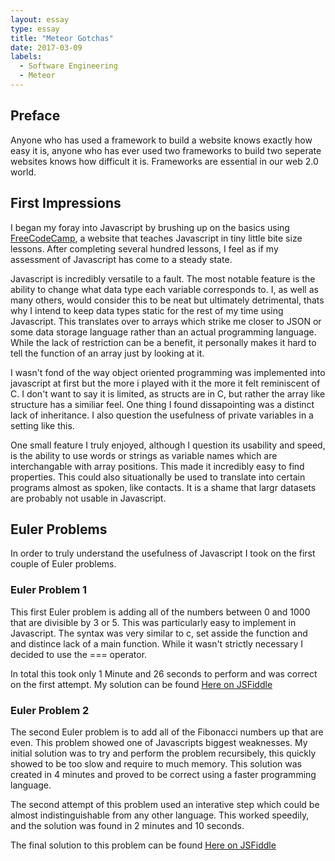 ```yaml
---
layout: essay
type: essay
title: "Meteor Gotchas"
date: 2017-03-09
labels:
  - Software Engineering
  - Meteor
---
```



## Preface

Anyone who has used a framework to build a website knows exactly how easy it is, anyone who has ever used two frameworks to build two seperate websites knows how difficult it is. Frameworks are essential in our web 2.0 world.
## First Impressions

I began my foray into Javascript by brushing up on the basics using [FreeCodeCamp](https://www.freecodecamp.com/), a website that teaches Javascript in tiny little bite size lessons. After completing several hundred lessons, I feel as if my assessment of Javascript has come to a steady state. 

Javascript is incredibly versatile to a fault. The most notable feature is the ability to change what data type each variable corresponds to. I, as well as many others, would consider this to be neat but ultimately detrimental, thats why I intend to keep data types static for the rest of my time using Javascript. This translates over to arrays which strike me closer to JSON or some data storage language rather than an actual programming language. While the lack of restriction can be a benefit, it personally makes it hard to tell the function of an array just by looking at it. 

I wasn't fond of the way object oriented programming was implemented into javascript at first but the more i played with it the more it felt reminiscent of C. I don't want to say it is limited, as structs are in C, but rather the array like structure has a similiar feel. One thing I found dissapointing was a distinct lack of inheritance. I also question the usefulness of private variables in a setting like this. 

One small feature I truly enjoyed, although I question its usability and speed, is the ability to use words or strings as variable names which are interchangable with array positions. This made it incredibly easy to find properties. This could also situationally be used to translate into certain programs almost as spoken, like contacts. It is a shame that largr datasets are probably not usable in Javascript.

## Euler Problems

In order to truly understand the usefulness of Javascript I took on the first couple of Euler problems. 

### Euler Problem 1

 This first Euler problem is adding all of the numbers between 0 and 1000 that are divisible by 3 or 5. This was particularly easy to implement in Javascript. The syntax was very similar to c, set asside the function and and distince lack of a main function. While it wasn't strictly necessary I decided to use the === operator. 
 
 In total this took only 1 Minute and 26 seconds to perform and was correct on the first attempt. My solution can be found [Here on JSFiddle](https://jsfiddle.net/jleech/7akb1hue/)

### Euler Problem 2

The second Euler problem is to add all of the Fibonacci numbers up that are even. This problem showed one of Javascripts biggest weaknesses. My initial solution was to try and perform the problem recursibely, this quickly showed to be too slow and require to much memory. This solution was created in 4 minutes and proved to be correct using a faster programming language.

The second attempt of this problem used an interative step which could be almost indistinguishable from any other language. This worked speedily, and the solution was found in 2 minutes and 10 seconds.

The final solution to this problem can be found [Here on JSFiddle](https://jsfiddle.net/jleech/ytbwu25L/)


